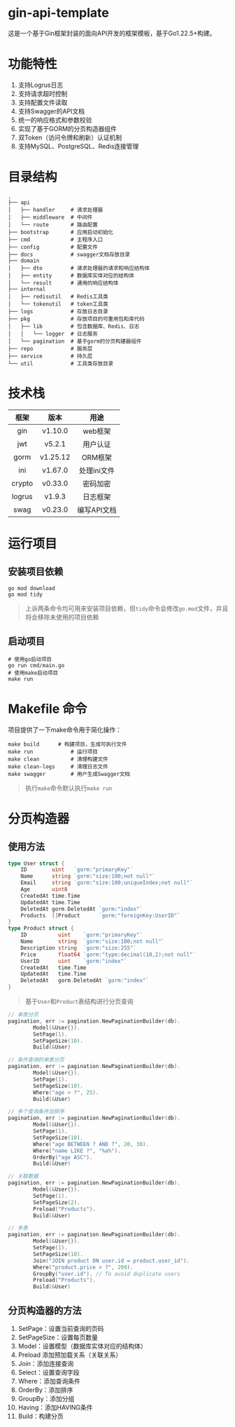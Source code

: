 # gin-api-template
这是一个基于Gin框架封装的面向API开发的框架模板，基于Go1.22.5+构建。
# 功能特性
1. 支持Logrus日志
2. 支持请求超时控制
3. 支持配置文件读取
4. 支持Swagger的API文档
5. 统一的响应格式和参数校验
6. 实现了基于GORM的分页构造器组件
7. 双Token（访问令牌和刷新）认证机制
8. 支持MySQL、PostgreSQL、Redis连接管理
# 目录结构
```
.
├── api
│   ├── handler     # 请求处理器
│   ├── middleware  # 中间件
│   └── route       # 路由配置
├── bootstrap       # 应用启动初始化
├── cmd             # 主程序入口
├── config          # 配置文件
├── docs            # swagger文档存放目录
├── domain
│   ├── dto         # 请求处理器的请求和响应结构体
│   ├── entity      # 数据库实体对应的结构体
│   └── result      # 通用的响应结构体
├── internal
│   ├── redisutil   # Redis工具类
│   └── tokenutil   # token工具类
├── logs            # 存放日志目录
├── pkg				# 存放项目的可重用包和库代码
│   ├── lib			# 包含数据库、Redis、日志
│   │   └── logger  # 日志服务
│   └── pagination  # 基于gorm的分页构建器组件
├── repo            # 服务层
├── service         # 持久层
└── util            # 工具类存放目录

```
# 技术栈
|  框架  |   版本   |    用途     |
| :----: | :------: | :---------: |
|  gin   | v1.10.0  |   web框架   |
|  jwt   |  v5.2.1  |  用户认证   |
|  gorm  | v1.25.12 |   ORM框架   |
|  ini   | v1.67.0  | 处理ini文件 |
| crypto | v0.33.0  |  密码加密   |
| logrus |  v1.9.3  |  日志框架   |
|  swag  | v0.23.0  | 编写API文档 |

# 运行项目
## 安装项目依赖
```
go mod download
go mod tidy
```
> 上诉两条命令均可用来安装项目依赖，但`tidy`命令会修改`go.mod`文件，并且将会移除未使用的项目依赖

## 启动项目
```
# 使用go启动项目
go run cmd/main.go
# 使用make启动项目
make run
```
# Makefile 命令
项目提供了一下make命令用于简化操作：
```
make build      # 构建项目，生成可执行文件
make run            # 运行项目
make clean          # 清理构建文件
make clean-logs     # 清理日志文件
make swagger        # 用户生成Swagger文档
```
> 执行`make`命令默认执行`make run`

# 分页构造器
## 使用方法
```go
type User struct {
	ID        uint   `gorm:"primaryKey"`
	Name      string `gorm:"size:100;not null"`
	Email     string `gorm:"size:100;uniqueIndex;not null"`
	Age       uint8
	CreatedAt time.Time
	UpdatedAt time.Time
	DeletedAt gorm.DeletedAt `gorm:"index"`
	Products  []Product      `gorm:"foreignKey:UserID"`
}
type Product struct {
	ID          uint    `gorm:"primaryKey"`
	Name        string  `gorm:"size:100;not null"`
	Description string  `gorm:"size:255"`
	Price       float64 `gorm:"type:decimal(10,2);not null"`
	UserID      uint    `gorm:"index"`
	CreatedAt   time.Time
	UpdatedAt   time.Time
	DeletedAt   gorm.DeletedAt `gorm:"index"`
}
```
>基于`User`和`Product`表结构进行分页查询
```go
// 单表分页
pagination, err := pagination.NewPaginationBuilder(db).
		Model(&User{}).
		SetPage(1).
		SetPageSize(10).
		Build(&User)

// 条件查询的单表分页
pagination, err := pagination.NewPaginationBuilder(db).
		Model(&User{}).
		SetPage(1).
		SetPageSize(10).
		Where("age > ?", 25).
		Build(&User)

// 多个查询条件加排序
pagination, err := pagination.NewPaginationBuilder(db).
		Model(&User{}).
		SetPage(1).
		SetPageSize(10).
		Where("age BETWEEN ? AND ?", 20, 30).
		Where("name LIKE ?", "%a%").
		OrderBy("age ASC").
		Build(&User)

// 关联数据
pagination, err := pagination.NewPaginationBuilder(db).
		Model(&User{}).
		SetPage(1).
		SetPageSize(2).
		Preload("Products").
		Build(&User)

// 多表
pagination, err := pagination.NewPaginationBuilder(db).
		Model(&User{}).
		SetPage(1).
		SetPageSize(10).
		Join("JOIN product ON user.id = product.user_id").
		Where("product.price > ?", 200).
		GroupBy("user.id"). // To avoid duplicate users
		Preload("Products").
		Build(&User)
```
## 分页构造器的方法
1. SetPage：设置当前查询的页码
2. SetPageSize：设置每页数量
3. Model：设置模型（数据库实体对应的结构体）
4. Preload 添加预加载关系（关联关系）
5. Join：添加连接查询
6. Select：设置查询字段
7. Where：添加查询条件
8. OrderBy：添加排序
9. GroupBy：添加分组
10. Having：添加HAVING条件
11. Build：构建分页